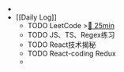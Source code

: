 -
- [[Daily Log]]
	- TODO LeetCode >[🍅 25min](#agenda-pomo://?t=f-1689914303971-1500)
	- TODO JS、TS、Regex练习
	- TODO React技术揭秘
	- TODO React-coding Redux
	-
